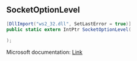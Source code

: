 ## SocketOptionLevel

```csharp
[DllImport("ws2_32.dll", SetLastError = true)]
public static extern IntPtr SocketOptionLevel(
   
);
```

Microsoft documentation: [Link](https://learn.microsoft.com/en-us/dotnet/api/system.net.sockets.socketoptionlevel?view=net-8.0)

